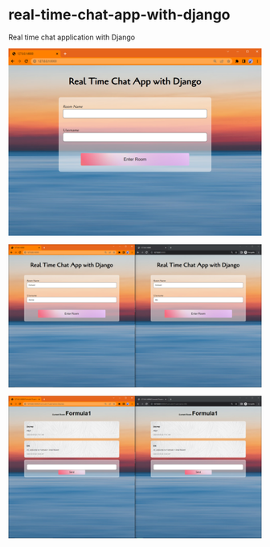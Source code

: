 # real-time-chat-app-with-django
Real time chat application with Django

![](https://github.com/zeynepakkaya-1/real-time-chat-app-with-django/blob/main/img/1.png)

![](https://github.com/zeynepakkaya-1/real-time-chat-app-with-django/blob/main/img/2.png)

![](https://github.com/zeynepakkaya-1/real-time-chat-app-with-django/blob/main/img/3.png)

